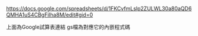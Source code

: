 https://docs.google.com/spreadsheets/d/1FKCvfmLslp2ZULWL30a80aQD6QMHA1uS4CBgFiIha8M/edit#gid=0

上面為Google試算表連結
gs檔為對應它的內嵌程式碼
